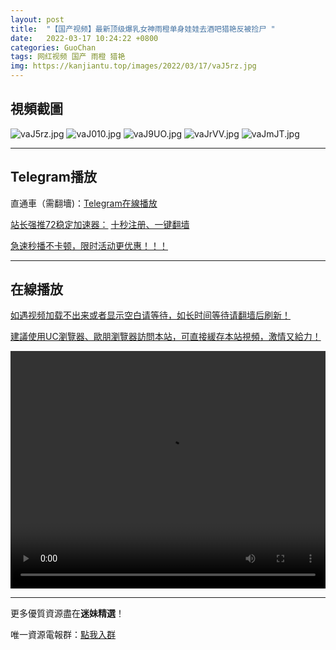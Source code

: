 ```yaml
---
layout: post
title:  "【国产视频】最新顶级爆乳女神雨橙单身娃娃去酒吧猎艳反被捡尸 "
date:   2022-03-17 10:24:22 +0800
categories: GuoChan
tags: 网红视频 国产 雨橙 猎艳
img: https://kanjiantu.top/images/2022/03/17/vaJ5rz.jpg
---
```



## 視頻截圖

![vaJ5rz.jpg](https://kanjiantu.top/images/2022/03/17/vaJ5rz.jpg)
![vaJ010.jpg](https://kanjiantu.top/images/2022/03/17/vaJ010.jpg)
![vaJ9UO.jpg](https://kanjiantu.top/images/2022/03/17/vaJ9UO.jpg)
![vaJrVV.jpg](https://kanjiantu.top/images/2022/03/17/vaJrVV.jpg)
![vaJmJT.jpg](https://kanjiantu.top/images/2022/03/17/vaJmJT.jpg)

* * *
## Telegram播放

直通車（需翻墻)：[Telegram在線播放](https://t.me/mimeijingxuan/162)

<u>站长强推72稳定加速器：</u> [十秒注册、一键翻墙](https://www.mimei.blog/skip/vpn.html)


<u>急速秒播不卡顿，限时活动更优惠！！！</u>
* * *
## 在線播放
<u>如遇视频加载不出来或者显示空白请等待，如长时间等待请翻墙后刷新！</u>

<u>建議使用UC瀏覽器、歐朋瀏覽器訪問本站，可直接緩存本站視頻，激情又給力！</u>
<center><video src="https://cdn.publer.io/uploads/videos/62470006db279736bfa81040/d83246662c3db56565768ea7ed59cf74.mp4" width="100%" height="380px" controls="controls"></video></center>

* * *
更多優質資源盡在**迷妹精選**！

唯一資源電報群：[點我入群](https://t.me/mimeijingxuan)


